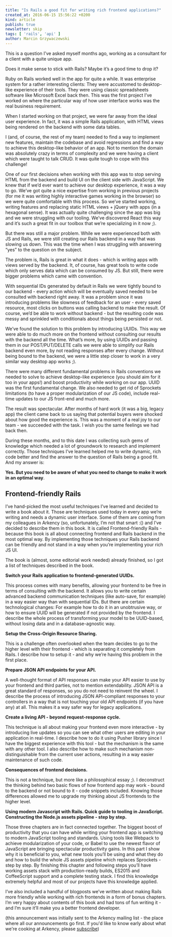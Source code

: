 ```yaml
---
title: "Is Rails a good fit for writing rich frontend applications?"
created_at: 2016-06-15 15:56:22 +0200
kind: article
publish: true
newsletter: skip
tags: [ 'rails', 'api' ]
author: Marcin Grzywaczewski
---
```


This is a question I’ve asked myself months ago, working as a consultant for a client with a quite unique app.


Does it make sense to stick with Rails? Maybe it’s a good time to drop it?

Ruby on Rails worked well in the app for quite a while. It was enterprise system for a rather interesting clients: They were accustomed to desktop-like experience of their tools. They were using classic spreadsheets software like Microsoft Excel back then. This was the first project I’ve worked on where the particular way of how user interface works was the real business requirement.

<!-- more -->

When I started working on that project, we were far away from the ideal user experience. In fact, it was a simple Rails application, with HTML views being rendered on the backend with some data tables.

I (and, of course, the rest of my team) needed to find a way to implement new features, maintain the codebase and avoid regressions and find a way to achieve this desktop-like behavior of an app. Not to mention the domain was absolutely crazy in terms of complexity and we were having a client which were taught to talk CRUD. It was quite tough to cope with this challenge!

One of our first decisions when working with this app was to stop serving HTML from the backend and build UI on the client side with JavaScript. We knew that if we’d ever want to achieve our desktop experience, it was a way to go. We’ve got quite a nice expertise from working in previous projects (for me it was  writing highly interactive games working in the browser) so we were quite comfortable with this process. So we’ve started working, writing features and replacing static HTML views + jQuery with apps (in a hexagonal sense). It was actually quite challenging since the app was big and we were struggling with our tooling. We’ve discovered React this way and it’s such a great fit in our toolbox that we’re specializing in it now ;).

But there was still a major problem. While we were experienced both with JS and Rails, we were still creating our Rails backend in a way that was slowing us down. This was the time when I was struggling with answering “yes” to the question on the subject.

The problem is, Rails is great in what it does - which is writing apps with views served by the backend. It, of course, has great tools to write code which only serves data which can be consumed by JS. But still, there were bigger problems which came with convention.

With sequential IDs generated by default in Rails we were tightly bound to our backend - every action which will be eventually saved needed to be consulted with backend right away. It was a problem since it was introducing problems like slowness of feedback for an user - every saved resource, most clicks on buttons was calling backend to make the result. Of course, we’d be able to work without backend - but the resulting code was messy and sprinkled with conditionals about things being persisted or not.

We’ve found the solution to this problem by introducing UUIDs. This way we were able to do much more on the frontend without consulting our results with the backend all the time. What’s more, by using UUIDs and passing them in our POST/PUT/DELETE calls we were able to simplify our Rails backend even more, by not reading responses after every change. Without being bound to the backend, we were a little step closer to work in a very similar way desktop app works ;).

There were many different fundamental problems in Rails conventions we needed to solve to achieve desktop-like experience (you should aim for it too in your apps!) and boost productivity while working on our app.  UUID was the first fundamental change. We also needed to get rid of Sprockets limitations (to have a proper modularization of our JS code), include real-time updates to our JS front-end and much more.

The result was spectacular. After months of hard work (it was a big, legacy app) the client came back to us saying that potential buyers were shocked about how good the experience is. This was a moment of a real joy to our team - we succeeded with the task. I wish you the same feelings we had back then.

During these months, and to this date I was collecting such gems of knowledge which needed a lot of groundwork to research and implement correctly. Those techniques I’ve learned helped me to write dynamic, rich code better and find the answer to the question of Rails being a good fit. And my answer is:


**Yes. But you need to be aware of what you need to change to make it work in an optimal way**.

## Frontend-friendly Rails

I’ve hand-picked the most useful techniques I’ve learned and decided to write a book about it. Those are techniques used today in every app we’re writing and needs a dynamic user interface. Some of them are coming from my colleagues in Arkency (so, unfortunately, I’m not that smart :() and I’ve decided to describe them in this book. It is called Frontend-friendly Rails - because this book is all about connecting frontend and Rails backend in the most optimal way. By implementing those techniques your Rails backend can be friendly and not stand in a way when you’re implementing your rich JS UI.

The book is (almost, some editorial work needed) already finished, so I got a list of techniques described in the book.

**Switch your Rails application to frontend-generated UUIDs.**

This process comes with many benefits, allowing your frontend to be free in terms of consulting with the backend. It allows you to write certain advanced backend communication techniques (like auto-save, for example) in a way easier way than with sequential IDs. But there are certain technological changes: For example how to do it in an unobtrusive way, or how to ensure UUID will be generated if not provided by the frontend. I describe the whole process of transforming your model to be UUID-based, without losing data and in a database-agnostic way.

**Setup the Cross-Origin Resource Sharing.**

This is a challenge often overlooked when the team decides to go to the higher level with their frontend - which is separating it completely from Rails. I describe how to setup it - and why we’re having this problem in the first place.

**Prepare JSON API endpoints for your API.**

 A well-thought format of API responses can make your API easier to use by your frontend and third parties, not to mention extendability. JSON API is a great standard of responses, so you do not need to reinvent the wheel. I describe the process of introducing JSON API-compliant responses to your controllers in a way that is not touching your old API endpoints (if you have any) at all. This makes it a way safer way for legacy applications.

**Create a living API - beyond request-response cycle.**

This technique is all about making your frontend even more interactive - by introducing live updates so you can see what other users are editing in your application in real-time. I describe how to do it using Pusher library since I have the biggest experience with this tool - but the mechanism is the same with any other tool. I also describe how to make such mechanism non-distinguishable from the current user actions, resulting in a way easier maintenance of such code.

**Consequences of frontend decisions.**

This is not a technique, but more like a philosophical essay ;). I deconstruct the thinking behind two basic flows of how frontend app may work - bound to the backend or not bound to it - code snippets included. Knowing those differences allowed me to upgrade my thinking about JS frontends to the higher level.

**Using modern Javascript with Rails. Quick guide to tooling in JavaScript. Constructing the Node.js assets pipeline - step by step.**

Those three chapters are in fact connected together. The biggest boost of productivity that you can have while writing your frontend app is switching to modern JavaScript tooling and standards. Using tools like Webpack to achieve modularization of your code, or Babel to use the newest flavor of JavaScript are bringing spectacular productivity gains. In this part I show why it is beneficial to you, what new tools you’ll be using and what they do and how to build the whole JS assets pipeline which replaces Sprockets - step by step. By finishing this chapter and following steps you’ll have working assets stack with production-ready builds, ES2015 and CoffeeScript support and a complete testing stack. I find this knowledge extremely helpful and most of our projects have this knowledge applied.


I’ve also included a handful of blogposts we’ve written about making Rails more friendly while working with rich frontends in a form of bonus chapters. I’m very happy about contents of this book and had tons of fun writing it - and I’m sure it’ll make you a better frontend developer.

(this announcement was initially sent to the Arkency mailing list - the place where all our announcements go first. If you'd like to know early about what we're cooking at Arkency, please [subscribe](http://arkency.com/newsletter/))
